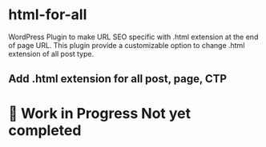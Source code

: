 # html-for-all
WordPress Plugin to make URL SEO specific with .html extension at the end of page URL. 
This plugin provide a customizable option to change .html extension of all post type. 

## Add .html extension for all post, page, CTP ## 

# :construction: Work in Progress Not yet completed
